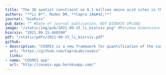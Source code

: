 ```yaml
---
title: "The 3D spatial constraint on 6.1 million amino acid sites in the human proteome"
authors: "**Li B**, Roden DM, **Capra JA&#42;**"
journal: "bioRxiv"
pub_date: "" #Date of journal publication, NOT BIORXIV UPLOAD
image: "/static/img/pub/2021-09-15_li_biorxiv.png" #Minimum dimensions of
biorxiv: "2021.09.15.460390"
pdf: "/static/pdfs/2021-09-15_li_biorxiv.pdf"
github:
- description: "COSMIS is a new framework for quantification of the constraint on protein-coding genetic variation in 3D spatial neighborhoods. It leverages recent advances in computational structure prediction, large-scale sequencing data from gnomAD, and a mutation-spectrum-aware statistical model."
  url: "https://github.com/CapraLab/cosmis"
  links:
- name: "COSMIS app"
  url: "http://cosmis-app.herokuapp.com/"
---
```

